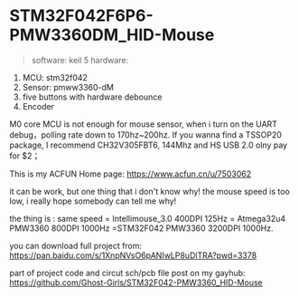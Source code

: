# STM32F042F6P6-PMW3360DM_HID-Mouse

> software: keil 5
> hardware: 
1. MCU: stm32f042
2. Sensor: pmww3360-dM
3. five buttons with hardware debounce
4. Encoder

M0 core MCU is not enough for mouse sensor, when i turn on the UART debug，polling rate down to 170hz~200hz.
If you wanna find a TSSOP20 package, I recommend CH32V305FBT6, 144Mhz and HS USB 2.0 olny pay for $2；

This is my ACFUN Home page: https://www.acfun.cn/u/7503062

it can be work, but one thing that i don't know why!
the mouse speed is too low, i really hope somebody can tell me why!

the thing is : 
same speed = Intellimouse_3.0 400DPI 125Hz = Atmega32u4 PMW3360 800DPI 1000Hz =STM32F042 PMW3360 3200DPI 1000Hz.
	
you can download full project from: https://pan.baidu.com/s/1XnpNVsO6pANIwLP8uDlTRA?pwd=3378 

part of project code and circut sch/pcb file post on my gayhub: https://github.com/Ghost-Girls/STM32F042-PMW3360_HID-Mouse
